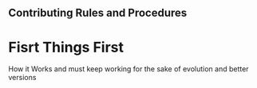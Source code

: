 ##  Contributing Rules and Procedures

# Fisrt Things  First

How it Works and must keep working for the sake of evolution and better versions
